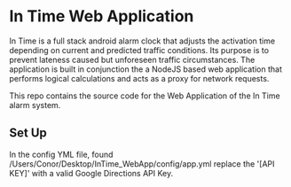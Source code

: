 # In Time Web Application
In Time is a full stack android alarm clock that adjusts the activation time depending on current and predicted traffic conditions. Its purpose is to prevent lateness caused but unforeseen traffic circumstances. The application is built in conjunction the a NodeJS based web application that performs logical calculations and acts as a proxy for network requests. 

This repo contains the source code for the Web Application of the In Time alarm system.

## Set Up

In the config YML file, found /Users/Conor/Desktop/InTime_WebApp/config/app.yml replace the '[API KEY]' with a valid Google Directions API Key.